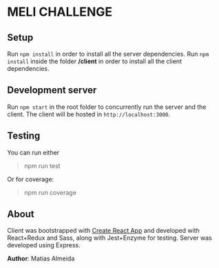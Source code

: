 # MELI CHALLENGE

## Setup
Run `npm install` in order to install all the server dependencies.
Run `npm install` inside the folder **/client** in order to install all the client dependencies.

## Development server
Run `npm start` in the root folder to concurrently run the server and the client.
The client will be hosted in `http://localhost:3000`.

## Testing
You can run either

> npm run test

Or for coverage:

> npm run coverage

## About
Client was bootstrapped with [Create React App](https://github.com/facebookincubator/create-react-app) and developed with React+Redux and Sass, along with Jest+Enzyme for testing.
Server was developed using Express.

**Author**: Matias Almeida